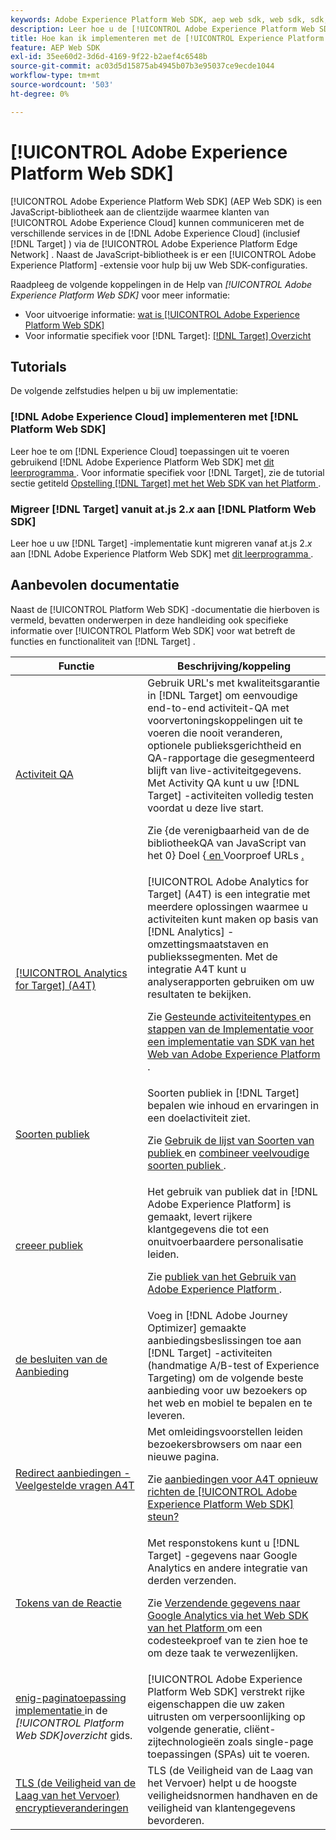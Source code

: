 ```yaml
---
keywords: Adobe Experience Platform Web SDK, aep web sdk, web sdk, sdk, adobe Experience cloud, platform edge network, adobe Experience platform edge network, edge network, aep edge network, Adobe Experience Platform Web SDK0
description: Leer hoe u de [!UICONTROL Adobe Experience Platform Web SDK] kunt gebruiken om te communiceren met de verschillende services in de [!UICONTROL Adobe Experience Cloud] tot en met de [!UICONTROL AEP Edge Network] .
title: Hoe kan ik implementeren met de [!UICONTROL Experience Platform Web SDK] ?
feature: AEP Web SDK
exl-id: 35ee60d2-3d6d-4169-9f22-b2aef4c6548b
source-git-commit: ac03d5d15875ab4945b07b3e95037ce9ecde1044
workflow-type: tm+mt
source-wordcount: '503'
ht-degree: 0%

---
```


# [!UICONTROL Adobe Experience Platform Web SDK]

[!UICONTROL Adobe Experience Platform Web SDK] (AEP Web SDK) is een JavaScript-bibliotheek aan de clientzijde waarmee klanten van [!UICONTROL Adobe Experience Cloud] kunnen communiceren met de verschillende services in de [!DNL Adobe Experience Cloud] (inclusief [!DNL Target] ) via de [!UICONTROL Adobe Experience Platform Edge Network] . Naast de JavaScript-bibliotheek is er een [!UICONTROL Adobe Experience Platform] -extensie voor hulp bij uw Web SDK-configuraties.

Raadpleeg de volgende koppelingen in de Help van *[!UICONTROL Adobe Experience Platform Web SDK]* voor meer informatie:

* Voor uitvoerige informatie: [ wat is [!UICONTROL Adobe Experience Platform Web SDK] ](https://experienceleague.adobe.com/docs/experience-platform/edge/home.html?lang=nl-NL)
* Voor informatie specifiek voor [!DNL Target]: [[!DNL Target]  Overzicht ](https://experienceleague.adobe.com/docs/experience-platform/edge/personalization/adobe-target/target-overview.html?lang=nl-NL)

## Tutorials

De volgende zelfstudies helpen u bij uw implementatie:

### [!DNL Adobe Experience Cloud] implementeren met [!DNL Platform Web SDK]

Leer hoe te om [!DNL Experience Cloud] toepassingen uit te voeren gebruikend [!DNL Adobe Experience Platform Web SDK] met [ dit leerprogramma ](https://experienceleague.adobe.com/docs/platform-learn/implement-web-sdk/overview.html?lang=nl-NL). Voor informatie specifiek voor [!DNL Target], zie de tutorial sectie getiteld [ Opstelling  [!DNL Target]  met het Web SDK van het Platform ](https://experienceleague.adobe.com/docs/platform-learn/implement-web-sdk/applications-setup/setup-target.html?lang=nl-NL).

### Migreer [!DNL Target] vanuit at.js 2.*x* aan [!DNL Platform Web SDK]

Leer hoe u uw [!DNL Target] -implementatie kunt migreren vanaf at.js 2.*x* aan [!DNL Adobe Experience Platform Web SDK] met [ dit leerprogramma ](https://experienceleague.adobe.com/docs/platform-learn/migrate-target-to-websdk/introduction.html?lang=nl-NL).

## Aanbevolen documentatie

Naast de [!UICONTROL Platform Web SDK] -documentatie die hierboven is vermeld, bevatten onderwerpen in deze handleiding ook specifieke informatie over [!UICONTROL Platform Web SDK] voor wat betreft de functies en functionaliteit van [!DNL Target] .

| Functie | Beschrijving/koppeling |
| --- | --- |
| [ Activiteit QA ](https://experienceleague.adobe.com/docs/target/using/activities/activity-qa/activity-qa.html?lang=nl-NL) | Gebruik URL&#39;s met kwaliteitsgarantie in [!DNL Target] om eenvoudige end-to-end activiteit-QA met voorvertoningskoppelingen uit te voeren die nooit veranderen, optionele publieksgerichtheid en QA-rapportage die gesegmenteerd blijft van live-activiteitgegevens. Met Activity QA kunt u uw [!DNL Target] -activiteiten volledig testen voordat u deze live start.<p>Zie {de verenigbaarheid van de de bibliotheekQA van JavaScript van het 0} Doel &lbrace;[ en ](https://experienceleague.adobe.com/docs/target/using/activities/activity-qa/activity-qa.html?lang=nl-NL#compatibility) Voorproef URLs [.](https://experienceleague.adobe.com/docs/target/using/activities/activity-qa/activity-qa.html?lang=nl-NL#preview) |
| [[!UICONTROL Analytics for Target] (A4T) ](https://experienceleague.adobe.com/docs/target/using/integrate/a4t/a4t.html?lang=nl-NL) | [!UICONTROL Adobe Analytics for Target] (A4T) is een integratie met meerdere oplossingen waarmee u activiteiten kunt maken op basis van [!DNL Analytics] -omzettingsmaatstaven en publiekssegmenten. Met de integratie A4T kunt u analyserapporten gebruiken om uw resultaten te bekijken.<p>Zie [ Gesteunde activiteitentypes ](https://experienceleague.adobe.com/docs/target/using/integrate/a4t/a4t.html?lang=nl-NL#section_F487896214BF4803AF78C552EF1669AA) en [ stappen van de Implementatie voor een implementatie van SDK van het Web van Adobe Experience Platform ](https://experienceleague.adobe.com/docs/target/using/integrate/a4t/a4timplementation.html?lang=nl-NL#platform). |
| [ Soorten publiek ](https://experienceleague.adobe.com/docs/target/using/audiences/target.html?lang=nl-NL) | Soorten publiek in [!DNL Target] bepalen wie inhoud en ervaringen in een doelactiviteit ziet.<p>Zie [ Gebruik de lijst van Soorten van publiek ](https://experienceleague.adobe.com/docs/target/using/audiences/create-audiences/audiences.html?lang=nl-NL#use-list) en [ combineer veelvoudige soorten publiek ](https://experienceleague.adobe.com/docs/target/using/audiences/combining-multiple-audiences.html?lang=nl-NL). |
| [ creeer publiek ](https://experienceleague.adobe.com/docs/target/using/audiences/create-audiences/audiences.html?lang=nl-NL) | Het gebruik van publiek dat in [!DNL Adobe Experience Platform] is gemaakt, levert rijkere klantgegevens die tot een onuitvoerbaardere personalisatie leiden.<p>Zie [ publiek van het Gebruik van Adobe Experience Platform ](https://experienceleague.adobe.com/docs/target/using/audiences/create-audiences/audiences.html?lang=nl-NL#aep). |
| [ de besluiten van de Aanbieding ](https://experienceleague.adobe.com/docs/target/using/integrate/ajo/offer-decision.html?lang=nl-NL) | Voeg in [!DNL Adobe Journey Optimizer] gemaakte aanbiedingsbeslissingen toe aan [!DNL Target] -activiteiten (handmatige A/B-test of Experience Targeting) om de volgende beste aanbieding voor uw bezoekers op het web en mobiel te bepalen en te leveren. |
| [ Redirect aanbiedingen - Veelgestelde vragen A4T ](https://experienceleague.adobe.com/docs/target/using/integrate/a4t/a4t-faq/a4t-faq-redirect-offers.html?lang=nl-NL) | Met omleidingsvoorstellen leiden bezoekersbrowsers om naar een nieuwe pagina.<p>Zie [ aanbiedingen voor A4T opnieuw richten de [!UICONTROL Adobe Experience Platform Web SDK] steun?](https://experienceleague.adobe.com/docs/target/using/integrate/a4t/a4t-faq/a4t-faq-redirect-offers.html?lang=nl-NL#platform) |
| [ Tokens van de Reactie ](https://experienceleague.adobe.com/docs/target/using/administer/response-tokens.html?lang=nl-NL) | Met responstokens kunt u [!DNL Target] -gegevens naar Google Analytics en andere integratie van derden verzenden.<p>Zie [ Verzendende gegevens naar Google Analytics via het Web SDK van het Platform ](https://experienceleague.adobe.com/docs/target/using/administer/response-tokens.html?lang=nl-NL#sending-data-to-google-analytics-via-platform-web-sdk) om een codesteekproef van te zien hoe te om deze taak te verwezenlijken. |
| [ enig-paginatoepassing implementatie ](https://experienceleague.adobe.com/docs/experience-platform/edge/personalization/adobe-target/spa-implementation.html?lang=nl-NL) in de *[!UICONTROL Platform Web SDK]overzicht* gids. | [!UICONTROL Adobe Experience Platform Web SDK] verstrekt rijke eigenschappen die uw zaken uitrusten om verpersoonlijking op volgende generatie, cliënt-zijtechnologieën zoals single-page toepassingen (SPAs) uit te voeren. |
| [ TLS (de Veiligheid van de Laag van het Vervoer) encryptieveranderingen ](/help/dev/before-implement/tls-transport-layer-security-encryption.md) | TLS (de Veiligheid van de Laag van het Vervoer) helpt u de hoogste veiligheidsnormen handhaven en de veiligheid van klantengegevens bevorderen. |
